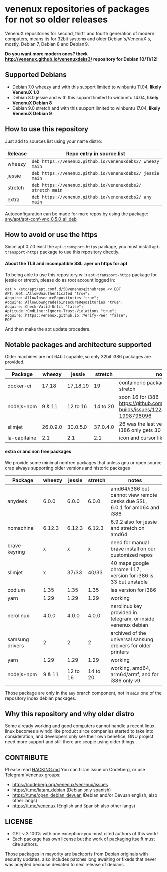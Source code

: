 # venenux repositories of packages for not so older releases

VenenuX repositories for second, thirth and fourth generation of modern computers, means 
its for 32bit systems and older Debian's/VenenuX's, mostly, Debian 7, Debian 8 and Debian 9.

**Do you want more modern ones? theck http://venenux.github.io/venenuxdebs3/ repository for Debian 10/11/12!**

## Supported Debians

* Debian 7.0 wheezy and with this support limited to winbuntu 11.04, **likely VenenuX 1.0**
* Debian 8.0 jessie and with this support limited to winbuntu 14.04, **likely VenenuX Debian 8**
* Debian 9.0 stretch and with this support limited to winbuntu 17.04, **likely VenenuX Debian 9**

## How to use this repository

Just add to sources list using your name distro:

| Release | Repo entry in source.list |
| ------- | ------------------------------------------------------------- |
| wheezy  | `deb https://venenux.github.io/venenuxdebs2/ wheezy main`    |
| jessie  | `deb https://venenux.github.io/venenuxdebs2/ jessie main`    |
| stretch | `deb https://venenux.github.io/venenuxdebs2/ stretch main`   |
| extra   | `deb https://venenux.github.io/venenuxdebs2/ any main`       |

Autoconfiguration can be made for more repos by using the package: [any/apt/apt-conf-vnx_0.5.0_all.deb](any/apt/apt-conf-vnx_0.5.0_all.deb)

## How to avoid or use the https

Since apt 0.7.0 exist the `apt-transport-https` package,
you must install  `apt-transport-https` package to use this repository directly.

#### About the TLS and incompatible SSL layer on https for apt

To being able to use this repository with `apt-transport-https` package for jessie or stretch, 
please do as root account logged in:

```
cat > /etc/apt/apt.conf.d/50venenuxgithubrepo << EOF
APT::Get::AllowUnauthenticated "true";
Acquire::AllowInsecureRepositories "true";
Acquire::AllowDowngradeToInsecureRepositories "true";
Acquire::Check-Valid-Until "false";
Aptitude::CmdLine::Ignore-Trust-Violations "true";
Acquire::https::venenux.github.io::Verify-Peer "false";
EOF
```

And then make the apt update procedure.

## Notable packages and architecture supported

Older machines are not 64bit capable, so only 32bit i386 packages are provided.

| Package            | wheezy      | jessie     | stretch   | notes    |
| ------------------ | --------- | --------- | --------- | -------- |
| docker-ci          | 17,18     | 17,18,19  | 19        | containerio package for jessie and stretch |
| nodejs+npm         | 9 & 11    | 12 to 16  | 14 to 20  | soon 16 for i386 https://github.com/nodejs/unofficial-builds/issues/122#issuecomment-1998798096 |
| slimjet            | 26.0.9.0  | 30.0.5.0  | 37.0.4.0  | 26 was the last version for wheeze, i386 only gets 30 |
| la-capitaine       | 2.1       | 2.1       | 2.1       | icon and cursor like mac os |

#### extra or and non free packages

We provide some minimal nonfree packages that unless gnu or open source crap 
always supporting older versions and historic packages


| Package            | wheezy    | jessie    | stretch   | notes    |
| ------------------ | --------- | --------- | --------- | -------- |
| anydesk            | 6.0.0     | 6.0.0     | 6.0.0     | amd64/i386 but cannot view remote desks due SSL, 6.0.1 for amd64 and i386 |
| nomachine          | 6.12.3    | 6.12.3    | 6.12.3    | 6.9.2 also for jessie and stretch on amd64 |
| brave-keyring      |   x       |     x     |     x     | need for manual brave install on our customized repos  |
| slimjet            |   x       | 37/33     | 40/33     | 40 maps google chrome 117, version for i386 is 33 but unstable |
| codium             |  1.35     |  1.35     |  1.35     |  las version for i386     |
| yarn               | 1.29      | 1.29      | 1.29      | working    |
| nerolinux          | 4.0.0     | 4.0.0     | 4.0.0     | nerolinux key provided in telegram, or inside venenux debian |
| samsung drivers    | 2         | 2         | 2         | archived of the universal sansung dreivers for older printers |
| yarn               | 1.29      | 1.29      | 1.29      | working    |
| nodejs+npm         | 9 & 11    | 12 to 16  | 14 to 20  | working, amd64, arm64/armf, and for i386 only v9 |

Those package are only in the `any` branch component, not in `main` one of the repository index debian packages.

##  Why this repository and why older distro

Some already working and good computers cannot handle a recent linux, 
linux becomes a windo like product since companies started to take into consideration, 
and developers only see their own benefice, GNU project need more support 
and still there are people using older things..

## CONTRIBUTE

PLease read [HACKING.md](HACKING.md) You can fill an issue on Codeberg, or use Telegram Venenux groups:

* https://codeberg.org/venenux/venenux/issues
* https://t.me/latam_debian (Debian only spanish)
* https://t.me/open_debian_devuan (Debian and/or Devuan english, also other langs)
* https://t.me/venenux (English and Spanish also other langs)

## LICENSE

* GPL v 3 100% with one exception: you must cited authors of this work!
* Each package has own license but the work of packaging itselft must cite authors.

Those packages in mayority are backports from Debian originals with security updates, 
also includes patches long awaiting or fixeds that never was acepted becouse deviated to next release of debians.
